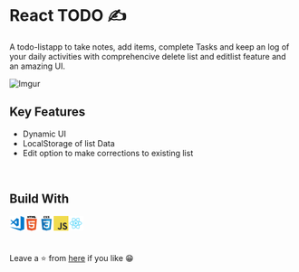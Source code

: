 # React TODO ✍
A todo-listapp to take notes, add items, complete Tasks and keep an log of your daily activities with comprehencive delete list and editlist feature and an amazing UI.

![Imgur](https://i.imgur.com/65jahfN.png)

## Key Features
* Dynamic UI 
* LocalStorage of list Data
* Edit option to make corrections to existing list

</br>

## Build With

<div align="center">
    <img align="left" alt="Visual Studio Code" width="26px" src="https://raw.githubusercontent.com/github/explore/80688e429a7d4ef2fca1e82350fe8e3517d3494d/topics/visual-studio-code/visual-studio-code.png" />
    <img align="left" alt="HTML5" width="26px" src="https://raw.githubusercontent.com/github/explore/80688e429a7d4ef2fca1e82350fe8e3517d3494d/topics/html/html.png" />
    <img align="left" alt="CSS3" width="26px" src="https://raw.githubusercontent.com/github/explore/80688e429a7d4ef2fca1e82350fe8e3517d3494d/topics/css/css.png" />
    <img align="left" alt="JavaScript" width="26px" src="https://raw.githubusercontent.com/github/explore/80688e429a7d4ef2fca1e82350fe8e3517d3494d/topics/javascript/javascript.png" />
    <img align="left" alt="React" width="26px" src="https://raw.githubusercontent.com/github/explore/80688e429a7d4ef2fca1e82350fe8e3517d3494d/topics/react/react.png" />
</div>

</br>
</br>
</br>

Leave a ⭐ from [here](https://github.com/restrictedCodex/restrictedCodex) if you like 😁
